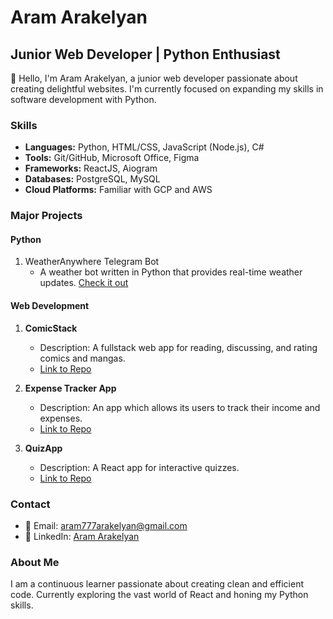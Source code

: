 <!---
AramArakelyan777/AramArakelyan777 is a ✨ special ✨ repository because its `README.md` (this file) appears on your GitHub profile.
You can click the Preview link to take a look at your changes.
--->
# Aram Arakelyan

## Junior Web Developer | Python Enthusiast

👋 Hello, I'm Aram Arakelyan, a junior web developer passionate about creating delightful websites. I'm currently focused on expanding my skills in software development with Python.

### Skills

- **Languages:** Python, HTML/CSS, JavaScript (Node.js), C#
- **Tools:** Git/GitHub, Microsoft Office, Figma
- **Frameworks:** ReactJS, Aiogram
- **Databases:** PostgreSQL, MySQL
- **Cloud Platforms:** Familiar with GCP and AWS

### Major Projects

#### Python
1. WeatherAnywhere Telegram Bot
   - A weather bot written in Python that provides real-time weather updates. [Check it out](https://github.com/AramArakelyan777/weather-telegram-bot)

#### Web Development
1. **ComicStack**
   - Description: A fullstack web app for reading, discussing, and rating comics and mangas.
   - [Link to Repo](https://github.com/AramArakelyan777/comicstack-app)
     
2. **Expense Tracker App**
   - Description: An app which allows its users to track their income and expenses.
   - [Link to Repo](https://github.com/AramArakelyan777/expense-tracker-app)
     
3. **QuizApp**
   - Description: A React app for interactive quizzes.
   - [Link to Repo](https://github.com/AramArakelyan777/react-quiz)

### Contact

- 📧 Email: aram777arakelyan@gmail.com
- 💼 LinkedIn: [Aram Arakelyan](https://www.linkedin.com/in/aram-arakelyan-632227282/)

### About Me

I am a continuous learner passionate about creating clean and efficient code. Currently exploring the vast world of React and honing my Python skills.

